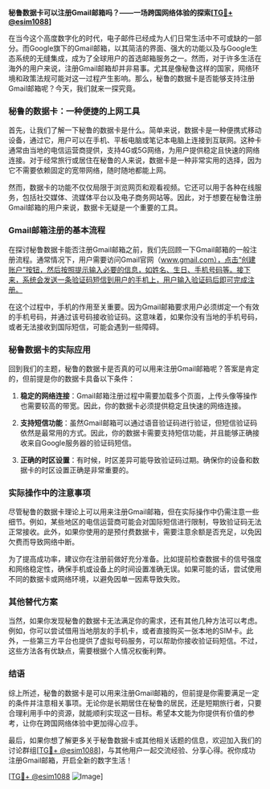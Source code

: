 **秘鲁数据卡可以注册Gmail邮箱吗？——一场跨国网络体验的探索[[TG💪+ @esim1088](https://t.me/s/esim1088)]**

在当今这个高度数字化的时代，电子邮件已经成为人们日常生活中不可或缺的一部分。而Google旗下的Gmail邮箱，以其简洁的界面、强大的功能以及与Google生态系统的无缝集成，成为了全球用户的首选邮箱服务之一。然而，对于许多生活在海外的用户来说，注册Gmail邮箱却并非易事。尤其是像秘鲁这样的国家，网络环境和政策法规可能对这一过程产生影响。那么，秘鲁的数据卡是否能够支持注册Gmail邮箱呢？今天，我们就来一探究竟。

### 秘鲁的数据卡：一种便捷的上网工具

首先，让我们了解一下秘鲁的数据卡是什么。简单来说，数据卡是一种便携式移动设备，通过它，用户可以在手机、平板电脑或笔记本电脑上连接到互联网。这种卡通常由当地的电信运营商提供，支持4G或5G网络，为用户提供稳定且快速的网络连接。对于经常旅行或居住在秘鲁的人来说，数据卡是一种非常实用的选择，因为它不需要依赖固定的宽带网络，随时随地都能上网。

然而，数据卡的功能不仅仅局限于浏览网页和观看视频。它还可以用于各种在线服务，包括社交媒体、流媒体平台以及电子商务网站等。因此，对于想要在秘鲁注册Gmail邮箱的用户来说，数据卡无疑是一个重要的工具。

### Gmail邮箱注册的基本流程

在探讨秘鲁数据卡能否注册Gmail邮箱之前，我们先回顾一下Gmail邮箱的一般注册流程。通常情况下，用户需要访问Gmail官网（www.gmail.com），点击“创建账户”按钮，然后按照提示输入必要的信息，如姓名、生日、手机号码等。接下来，系统会发送一条验证码短信到用户的手机上，用户输入验证码后即可完成注册。

在这个过程中，手机的作用至关重要。因为Gmail邮箱要求用户必须绑定一个有效的手机号码，并通过该号码接收验证码。这意味着，如果你没有当地的手机号码，或者无法接收到国际短信，可能会遇到一些障碍。

### 秘鲁数据卡的实际应用

回到我们的主题，秘鲁的数据卡是否真的可以用来注册Gmail邮箱呢？答案是肯定的，但前提是你的数据卡具备以下条件：

1. **稳定的网络连接**：Gmail邮箱注册过程中需要加载多个页面，上传头像等操作也需要较高的带宽。因此，你的数据卡必须提供稳定且快速的网络连接。
   
2. **支持短信功能**：虽然Gmail邮箱可以通过语音验证码进行验证，但短信验证码依然是最常用的方式。因此，你的数据卡需要支持短信功能，并且能够正确接收来自Google服务器的验证码短信。

3. **正确的时区设置**：有时候，时区差异可能导致验证码过期。确保你的设备和数据卡的时区设置正确是非常重要的。

### 实际操作中的注意事项

尽管秘鲁的数据卡理论上可以用来注册Gmail邮箱，但在实际操作中仍需注意一些细节。例如，某些地区的电信运营商可能会对国际短信进行限制，导致验证码无法正常接收。此外，如果你使用的是预付费数据卡，需要注意余额是否充足，以免因欠费而导致网络中断。

为了提高成功率，建议你在注册前做好充分准备。比如提前检查数据卡的信号强度和网络稳定性，确保手机或设备上的时间设置准确无误。如果可能的话，尝试使用不同的数据卡或网络环境，以避免因单一因素导致失败。

### 其他替代方案

当然，如果你发现秘鲁的数据卡无法满足你的需求，还有其他几种方法可以考虑。例如，你可以尝试借用当地朋友的手机卡，或者直接购买一张本地的SIM卡。此外，一些第三方平台也提供了虚拟号码服务，可以帮助你接收验证码短信。不过，这些方法各有优缺点，需要根据个人情况权衡利弊。

### 结语

综上所述，秘鲁的数据卡是可以用来注册Gmail邮箱的，但前提是你需要满足一定的条件并注意相关事项。无论你是长期居住在秘鲁的居民，还是短期旅行者，只要合理利用手中的资源，就能顺利实现这一目标。希望本文能为你提供有价值的参考，让你在跨国网络体验中更加得心应手。

最后，如果你想了解更多关于秘鲁数据卡或其他相关话题的信息，欢迎加入我们的讨论群组[[TG💪+ @esim1088](https://t.me/s/esim1088)]，与其他用户一起交流经验、分享心得。祝你成功注册Gmail邮箱，开启全新的数字生活！

[[TG💪+ @esim1088](https://t.me/s/esim1088) ![Image](https://i.postimg.cc/4NQfJmqS/Snipaste-2025-05-13-00-14-12.png)]